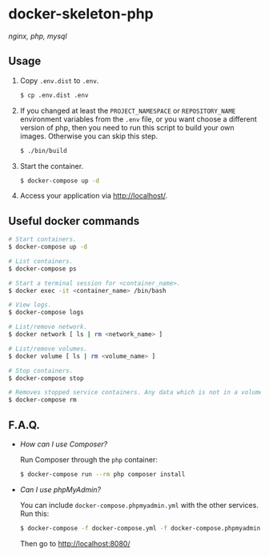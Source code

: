 # docker-skeleton-php

*nginx, php, mysql*

## Usage

1. Copy `.env.dist` to `.env`.

    ```bash
    $ cp .env.dist .env
    ```

2. If you changed at least the `PROJECT_NAMESPACE` or `REPOSITORY_NAME` environment variables from the `.env` file, or you want choose a different version of php, then you need to run this script to build your own images. Otherwise you can skip this step.

    ```bash
    $ ./bin/build
    ```

3. Start the container.

    ```bash
    $ docker-compose up -d
    ```

4. Access your application via [http://localhost/](http://localhost/).

## Useful docker commands

```bash
# Start containers.
$ docker-compose up -d

# List containers.
$ docker-compose ps

# Start a terminal session for <container_name>.
$ docker exec -it <container_name> /bin/bash

# View logs.
$ docker-compose logs

# List/remove network.
$ docker network [ ls | rm <network_name> ]

# List/remove volumes.
$ docker volume [ ls | rm <volume_name> ]

# Stop containers.
$ docker-compose stop

# Removes stopped service containers. Any data which is not in a volume will be lost.
$ docker-compose rm
```

## F.A.Q.

* _How can I use Composer?_

    Run Composer through the `php` container:

    ```bash
    $ docker-compose run --rm php composer install
    ```

* _Can I use phpMyAdmin?_

    You can include `docker-compose.phpmyadmin.yml` with the other services. Run this:

    ```bash
    $ docker-compose -f docker-compose.yml -f docker-compose.phpmyadmin.yml up -d
    ```

    Then go to [http://localhost:8080/](http://localhost:8080/)

